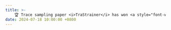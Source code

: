 ```yaml
---
title: >-
    🏆 Trace sampling paper <i>TraStrainer</i> has won <a style="font-weight:bold; color:red;">Best Paper Award</a> at <a href="https://2024.esec-fse.org/" style="color: #ff00fc;">FSE'24</a>.
date: 2024-07-18 10:00:00 +0800
---
```

<!-- <span class="badge badge-pill badge-info">Featured</span> -->
